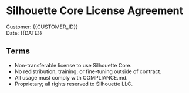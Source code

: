 # Silhouette Core License Agreement

Customer: {{CUSTOMER_ID}}  
Date: {{DATE}}

## Terms
- Non-transferable license to use Silhouette Core.
- No redistribution, training, or fine-tuning outside of contract.
- All usage must comply with COMPLIANCE.md.
- Proprietary; all rights reserved to Silhouette LLC.
